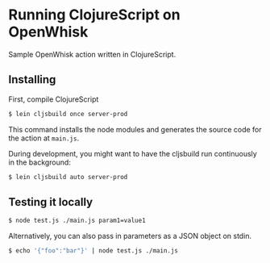 Running ClojureScript on OpenWhisk
==================================

Sample OpenWhisk action written in ClojureScript.

## Installing

First, compile ClojureScript

```bash
$ lein cljsbuild once server-prod
```

This command installs the node modules and generates the source code for the action at `main.js`.

During development, you might want to have the cljsbuild run continuously in the background:

```bash
$ lein cljsbuild auto server-prod
```

## Testing it locally

```bash
$ node test.js ./main.js param1=value1
```

Alternatively, you can also pass in parameters as a JSON object on stdin.

```bash
$ echo '{"foo":"bar"}' | node test.js ./main.js
```